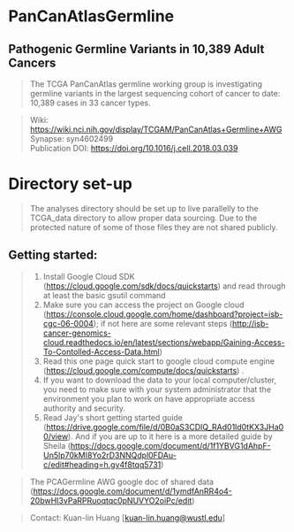 # PanCanAtlasGermline #

## Pathogenic Germline Variants in 10,389 Adult Cancers ## 
>The TCGA PanCanAtlas germline working group is investigating germline variants in the largest sequencing cohort of cancer to date: 10,389 cases in 33 cancer types.     

>Wiki: https://wiki.nci.nih.gov/display/TCGAM/PanCanAtlas+Germline+AWG 
>Synapse: syn4602499  
>Publication DOI: https://doi.org/10.1016/j.cell.2018.03.039

# Directory set-up #
> The analyses directory should be set up to live parallelly to the TCGA_data directory to allow proper data sourcing. Due to the protected nature of some of those files they are not shared publicly. 

## Getting started: ##  
>1) Install Google Cloud SDK (https://cloud.google.com/sdk/docs/quickstarts) and read through at least the basic gsutil command 
>2) Make sure you can access the project on Google cloud (https://console.cloud.google.com/home/dashboard?project=isb-cgc-06-0004); if not here are some relevant steps (http://isb-cancer-genomics-cloud.readthedocs.io/en/latest/sections/webapp/Gaining-Access-To-Contolled-Access-Data.html)  
>3) Read this one page quick start to google cloud compute engine (https://cloud.google.com/compute/docs/quickstarts) . 
>4) If you want to download the data to your local computer/cluster, you need to make sure with your system administrator that the environment you plan to work on have appropriate access authority and security.  
>5) Read Jay's short getting started guide (https://drive.google.com/file/d/0B0aS3CDIQ_RAd01ld0tKX3JHa00/view). And if you are up to it here is a more detailed guide by Sheila (https://docs.google.com/document/d/1f1YBVG1dAhpF-Un5lp70kMI8Yo2rD3NNQdpl0FDAu-c/edit#heading=h.gv4f8tqq5731)  

>The PCAGermline AWG google doc of shared data (https://docs.google.com/document/d/1ymdfAnRR4o4-20bwHI3vPaRPRuoqtqc0pNUVYO2oiPc/edit) 

> Contact: Kuan-lin Huang [kuan-lin.huang@wustl.edu]